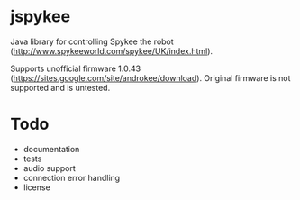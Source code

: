 jspykee
=======

Java library for controlling Spykee the robot (http://www.spykeeworld.com/spykee/UK/index.html).

Supports unofficial firmware 1.0.43 (https://sites.google.com/site/androkee/download).
Original firmware is not supported and is untested.

Todo
====

* documentation
* tests
* audio support
* connection error handling
* license
